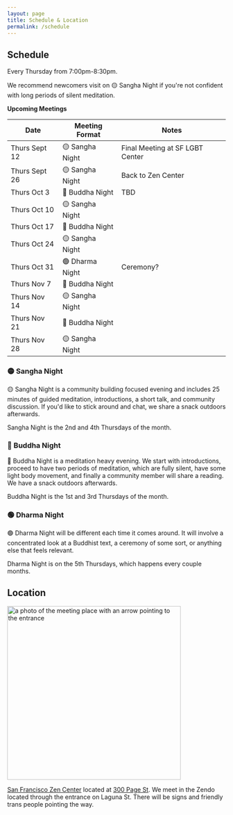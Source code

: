 ```yaml
---
layout: page
title: Schedule & Location
permalink: /schedule
---
```


## Schedule

Every Thursday from 7:00pm-8:30pm.

We recommend newcomers visit on 🟡 Sangha Night if you're not confident with long periods of silent meditation.

**Upcoming Meetings**

<div class="special_table"></div>

| Date           | Meeting Format | Notes |
|----------------|----------------|-------|
| Thurs Sept 12  | 🟡 Sangha Night | Final Meeting at SF LGBT Center
| Thurs Sept 26  | 🟡 Sangha Night | Back to Zen Center
| Thurs Oct 3    | 🔵 Buddha Night | TBD
| Thurs Oct 10   | 🟡 Sangha Night |
| Thurs Oct 17   | 🔵 Buddha Night |
| Thurs Oct 24   | 🟡 Sangha Night |
| Thurs Oct 31   | 🟢 Dharma Night | Ceremony?
| Thurs Nov 7    | 🔵 Buddha Night | 
| Thurs Nov 14   | 🟡 Sangha Night |
| Thurs Nov 21   | 🔵 Buddha Night |
| Thurs Nov 28   | 🟡 Sangha Night



### 🟡 Sangha Night

🟡 Sangha Night is a community building focused evening and includes 25 minutes of guided meditation, introductions, a short talk, and community discussion. If you'd like to stick around and chat, we share a snack outdoors afterwards.

Sangha Night is the 2nd and 4th Thursdays of the month.

### 🔵 Buddha Night

🔵 Buddha Night is a meditation heavy evening. We start with introductions, proceed to have two periods of meditation, which are fully silent, have some light body movement, and finally a community member will share a reading. We have a snack outdoors afterwards.

Buddha Night is the 1st and 3rd Thursdays of the month.

### 🟢 Dharma Night 

🟢 Dharma Night will be different each time it comes around. It will involve a concentrated look at a Buddhist text, a ceremony of some sort, or anything else that feels relevant. 

Dharma Night is on the 5th Thursdays, which happens every couple months. 


## Location

<img src="images/San_Francisco_Zen_Center.jpg" alt="a photo of the meeting place with an arrow pointing to the entrance" width="400px"/>

[San Francisco Zen Center](https://sfzc.org) located at [300 Page St](https://goo.gl/maps/1tYkRHUwu3E2i5rz5). We meet in the Zendo located through the entrance on Laguna St. There will be signs and friendly trans people pointing the way.

